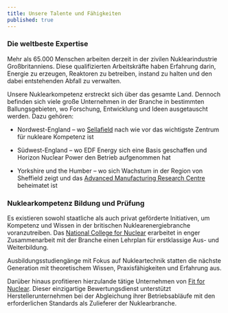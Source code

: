 ```yaml
---
title: Unsere Talente und Fähigkeiten
published: true
---
```


### Die weltbeste Expertise

Mehr als 65.000 Menschen arbeiten derzeit in der zivilen Nuklearindustrie Großbritanniens. Diese qualifizierten Arbeitskräfte haben Erfahrung darin, Energie zu erzeugen, Reaktoren zu betreiben, instand zu halten und den dabei entstehenden Abfall zu verwalten.

Unsere Nuklearkompetenz erstreckt sich über das gesamte Land. Dennoch befinden sich viele große Unternehmen in der Branche in bestimmten Ballungsgebieten, wo Forschung, Entwicklung und Ideen ausgetauscht werden. Dazu gehören:

- Nordwest-England – wo [Sellafield](http://www.sellafieldsites.com/) nach wie vor das wichtigste Zentrum für nukleare Kompetenz ist

- Südwest-England – wo EDF Energy sich eine Basis geschaffen und Horizon Nuclear Power den Betrieb aufgenommen hat

- Yorkshire und the Humber – wo sich Wachstum in der Region von Sheffield zeigt und das [Advanced Manufacturing Research Centre](http://www.amrc.co.uk/) beheimatet ist

### Nuklearkompetenz Bildung und Prüfung

Es existieren sowohl staatliche als auch privat geförderte Initiativen, um Kompetenz und Wissen in der britischen Nuklearenergiebranche voranzutreiben. Das [National College for Nuclear](https://www.nsan.co.uk/news/national-nuclear-college) erarbeitet in enger Zusammenarbeit mit der Branche einen Lehrplan für erstklassige Aus- und Weiterbildung.

Ausbildungsstudiengänge mit Fokus auf Nukleartechnik statten die nächste Generation mit theoretischem Wissen, Praxisfähigkeiten und Erfahrung aus.

Darüber hinaus profitieren hierzulande tätige Unternehmen von [Fit for Nuclear](http://namrc.co.uk/services/f4n/). Dieser einzigartige Bewertungsdienst unterstützt Herstellerunternehmen bei der Abgleichung ihrer Betriebsabläufe mit den erforderlichen Standards als Zulieferer der Nuklearbranche.
